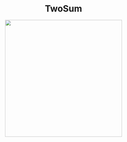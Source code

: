 <div align="center">
<h1>TwoSum</h1>   

<img width="374" src="https://user-images.githubusercontent.com/48486610/156459821-c697e2a0-97d9-48ad-b885-5b2edb6fcb8f.png">

    
</div>

